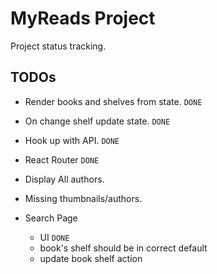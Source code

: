 # MyReads Project

Project status tracking.

## TODOs

* Render books and shelves from state. `DONE`
* On change shelf update state. `DONE`
* Hook up with API. `DONE`
* React Router `DONE`
* Display All authors.
* Missing thumbnails/authors.


* Search Page
    * UI `DONE`
    * book's shelf should be in correct default
    * update book shelf action